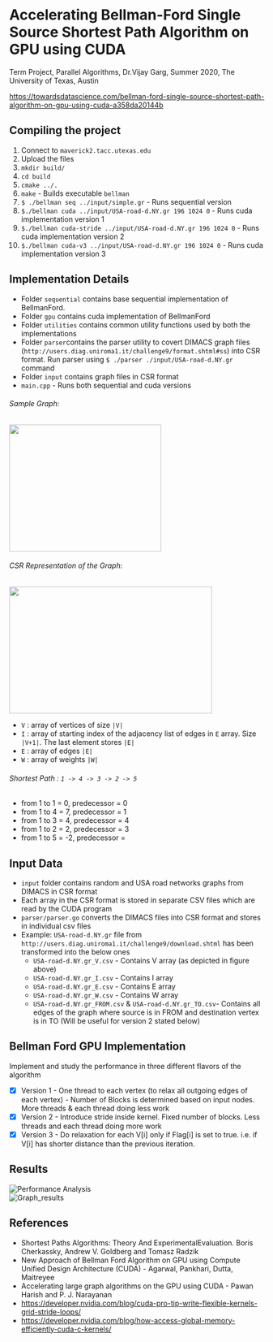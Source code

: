 # Accelerating Bellman-Ford Single Source Shortest Path Algorithm on GPU using CUDA 
Term Project, Parallel Algorithms, Dr.Vijay Garg, Summer 2020, The University of Texas, Austin

https://towardsdatascience.com/bellman-ford-single-source-shortest-path-algorithm-on-gpu-using-cuda-a358da20144b

## Compiling the project

1. Connect to `maverick2.tacc.utexas.edu`
2. Upload the files
3. `mkdir build/`
4. `cd build`
5. `cmake ../.`
6. `make` - Builds executable `bellman`
7. `$ ./bellman seq ../input/simple.gr` - Runs sequential version
8. `$./bellman cuda ../input/USA-road-d.NY.gr 196 1024 0` - Runs cuda implementation version 1
9. `$./bellman cuda-stride ../input/USA-road-d.NY.gr 196 1024 0` - Runs cuda implementation version 2
10. `$./bellman cuda-v3 ../input/USA-road-d.NY.gr 196 1024 0` - Runs cuda implementation version 3

## Implementation Details
* Folder `sequential` contains base sequential implementation of BellmanFord. 
* Folder `gpu` contains cuda implementation of BellmanFord
* Folder `utilities` contains common utility functions used by both the implementations 
* Folder `parser`contains the parser utility to covert DIMACS graph files (`http://users.diag.uniroma1.it/challenge9/format.shtml#ss`) into CSR format. Run parser using `$ ./parser ./input/USA-road-d.NY.gr` command
* Folder `input` contains graph files in CSR format
* `main.cpp` - Runs both sequential and cuda versions


###### Sample Graph:
<div>
<img src="https://user-images.githubusercontent.com/48846576/89080545-cb4dba00-d34e-11ea-8dbd-6e7f4b897bb5.png" height="250" width="300"/>
</div>

###### CSR Representation of the Graph:
<div>
<img src="https://user-images.githubusercontent.com/48846576/89236974-ac9e2c00-d5b7-11ea-9996-dca858eb0535.jpg" height="250" width="400"/>
</div>

- `V` : array of vertices of size `|V|`
- `I` : array of starting index of the adjacency list of edges in `E` array. Size `|V+1|`. The last element stores `|E|`
- `E` : array of edges `|E|`
- `W` : array of weights `|W|`
 
###### Shortest Path : `1 -> 4 -> 3 -> 2 -> 5`
- from 1 to 1 = 0, predecessor = 0
- from 1 to 4 = 7, predecessor = 1
- from 1 to 3 = 4, predecessor = 4
- from 1 to 2 = 2, predecessor = 3
- from 1 to 5 = -2, predecessor = 

## Input Data

- `input` folder contains random and USA road networks graphs from DIMACS in CSR format
- Each array in the CSR format is stored in separate CSV files which are read by the CUDA program
- `parser/parser.go` converts the DIMACS files into CSR format and stores in individual csv files 
- Example: `USA-road-d.NY.gr` file from `http://users.diag.uniroma1.it/challenge9/download.shtml` has been transformed into the below ones
    - `USA-road-d.NY.gr_V.csv` - Contains V array (as depicted in figure above)
    - `USA-road-d.NY.gr_I.csv` - Contains I array
    - `USA-road-d.NY.gr_E.csv` - Contains E array
    - `USA-road-d.NY.gr_W.csv` - Contains W array
    - `USA-road-d.NY.gr_FROM.csv` & `USA-road-d.NY.gr_TO.csv`- Contains all edges of the graph where source is in FROM and destination vertex is in TO (Will be useful for version 2 stated below)

## Bellman Ford GPU Implementation
Implement and study the performance in three different flavors of the algorithm
- [x] Version 1 - One thread to each vertex (to relax all outgoing edges of each vertex) - Number of Blocks is determined based on input nodes. More threads & each thread doing less work  
- [x] Version 2 - Introduce stride inside kernel. Fixed number of blocks. Less threads and each thread doing more work
- [x] Version 3 - Do relaxation for each V[i] only if Flag[i] is set to true. i.e. if V[i] has shorter distance than the previous iteration.

## Results

![Performance Analysis](https://user-images.githubusercontent.com/48846576/90195833-1ffe2580-dd90-11ea-8dfd-54e0000483b8.png)    
![Graph_results](https://user-images.githubusercontent.com/48846576/90195829-1e346200-dd90-11ea-9205-437722d3789b.png)
    

## References
- Shortest Paths Algorithms: Theory And ExperimentalEvaluation. Boris Cherkassky, Andrew V. Goldberg and Tomasz Radzik
- New Approach of Bellman Ford Algorithm on GPU using Compute Unified Design Architecture (CUDA) - Agarwal, Pankhari, Dutta, Maitreyee 
- Accelerating large graph algorithms on the GPU using CUDA - Pawan Harish and P. J. Narayanan
- https://developer.nvidia.com/blog/cuda-pro-tip-write-flexible-kernels-grid-stride-loops/
- https://developer.nvidia.com/blog/how-access-global-memory-efficiently-cuda-c-kernels/
